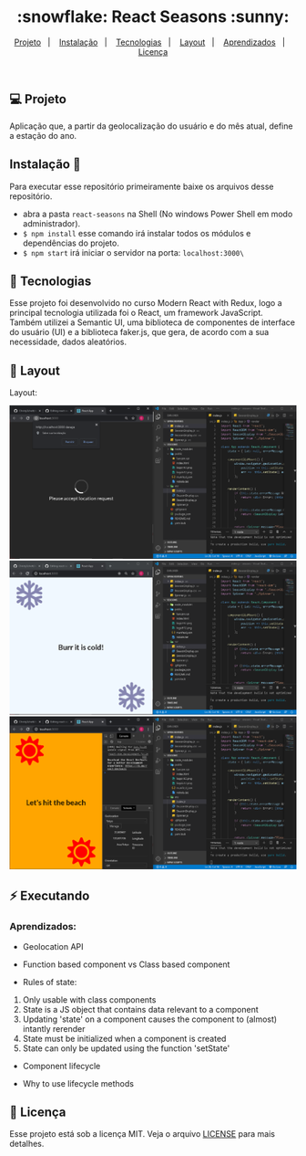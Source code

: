 <h1 align="center">
  :snowflake: React Seasons :sunny:
</h1>

<p align="center">
<a href="#-projeto">Projeto</a>&nbsp;&nbsp;&nbsp;|&nbsp;&nbsp;&nbsp;
  <a href="#instalação-rocket">Instalação</a>&nbsp;&nbsp;&nbsp;|&nbsp;&nbsp;&nbsp;
  <a href="#rocket-tecnologias">Tecnologias</a>&nbsp;&nbsp;&nbsp;|&nbsp;&nbsp;&nbsp;  
  <a href="#-layout">Layout</a>&nbsp;&nbsp;&nbsp;|&nbsp;&nbsp;&nbsp;
  <a href="#zap-executando">Aprendizados</a>&nbsp;&nbsp;&nbsp;|&nbsp;&nbsp;&nbsp;
  <a href="#memo-licença">Licença</a>
</p>

<br>

## 💻 Projeto

Aplicação que, a partir da geolocalização do usuário e do mês atual, define a estação do ano.

## Instalação 🚀

Para executar esse repositório primeiramente baixe os arquivos desse repositório.

- abra a pasta `react-seasons` na Shell (No windows Power Shell em modo administrador). 
- `$ npm install` esse comando irá instalar todos os módulos e dependências do projeto.
- `$ npm start` irá iniciar o servidor na porta: `localhost:3000\` 

## :rocket: Tecnologias

Esse projeto foi desenvolvido no curso Modern React with Redux, logo a principal tecnologia utilizada foi o React, um framework JavaScript. Também utilizei a Semantic UI, uma biblioteca de componentes de interface do usuário (UI) e a biblioteca faker.js, que gera, de acordo com a sua necessidade, dados aleatórios.

## 🎨 Layout

Layout: 

![Layout do projeto](https://github.com/ChristySchott/react-seasons/blob/master/layout0.PNG)
![Layout do projeto](https://github.com/ChristySchott/react-seasons/blob/master/layout1.PNG)
![Layout do projeto](https://github.com/ChristySchott/react-seasons/blob/master/layout2.PNG)

## :zap: Executando

### Aprendizados:

- Geolocation API

- Function based component vs Class based component

- Rules of state:
1. Only usable with class components
2. State  is a JS object that contains data relevant to a component
3. Updating 'state' on a component causes the component to (almost) intantly rerender
4. State must be initialized when a component is created
5. State can only be updated using the function 'setState'

- Component lifecycle

- Why to use lifecycle methods


## :memo: Licença

Esse projeto está sob a licença MIT. Veja o arquivo [LICENSE](LICENSE.md) para mais detalhes.
